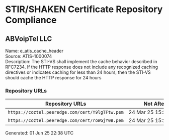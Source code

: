 # STIR/SHAKEN Certificate Repository Compliance

## ABVoipTel LLC

Name: e_atis_cache_header\
Source: ATIS-1000074\
Description: The STI-VS shall implement the cache behavior described in RFC7234. If the HTTP response does not include any recognized caching directives or indicates caching for less than 24 hours, then the STI-VS should cache the HTTP response for 24 hours
### Repository URLs

| Repository URLs | Not After |  Problems | Link |
|-----------------|-----------|-----------|------|
| `https://coztel.peeredge.com/cert/Y9lgTFtw.pem` | 24&#160;Mar&#160;25&#160;15:26&#160;UTC | true | [view](../../REPOS/8e01caa323925bc1de8d7d6ab5dc63aeff536205/README.md) |
| `https://coztel.peeredge.com/cert/roWGjY0B.pem` | 24&#160;Mar&#160;25&#160;15:26&#160;UTC | true | [view](../../REPOS/10804ca4a719098f50e02666d3f1c4ecaf475116/README.md) |


Generated: 01 Jun 25 22:38 UTC